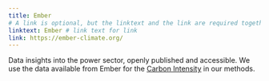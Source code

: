 ```yaml
---
title: Ember
# A link is optional, but the linktext and the link are required together
linktext: Ember # link text for link
link: https://ember-climate.org/
---
```


Data insights into the power sector, openly published and accessible. We use the data available from Ember for the [Carbon Intensity](#carbon-intensity) in our methods.